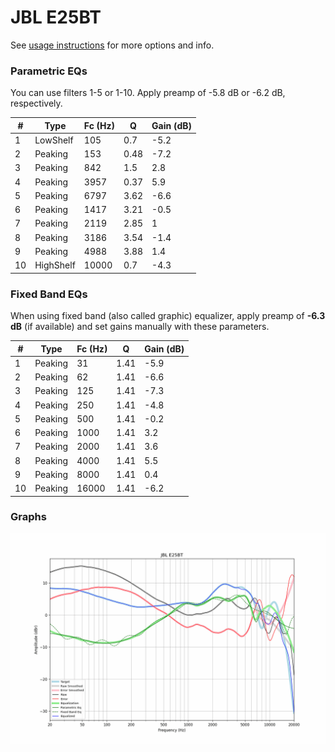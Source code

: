 # JBL E25BT
See [usage instructions](https://github.com/jaakkopasanen/AutoEq#usage) for more options and info.

### Parametric EQs
You can use filters 1-5 or 1-10. Apply preamp of -5.8 dB or -6.2 dB, respectively.

|   # | Type      |   Fc (Hz) |    Q |   Gain (dB) |
|-----|-----------|-----------|------|-------------|
|   1 | LowShelf  |       105 | 0.7  |        -5.2 |
|   2 | Peaking   |       153 | 0.48 |        -7.2 |
|   3 | Peaking   |       842 | 1.5  |         2.8 |
|   4 | Peaking   |      3957 | 0.37 |         5.9 |
|   5 | Peaking   |      6797 | 3.62 |        -6.6 |
|   6 | Peaking   |      1417 | 3.21 |        -0.5 |
|   7 | Peaking   |      2119 | 2.85 |         1   |
|   8 | Peaking   |      3186 | 3.54 |        -1.4 |
|   9 | Peaking   |      4988 | 3.88 |         1.4 |
|  10 | HighShelf |     10000 | 0.7  |        -4.3 |

### Fixed Band EQs
When using fixed band (also called graphic) equalizer, apply preamp of **-6.3 dB** (if available) and set gains manually with these parameters.

|   # | Type    |   Fc (Hz) |    Q |   Gain (dB) |
|-----|---------|-----------|------|-------------|
|   1 | Peaking |        31 | 1.41 |        -5.9 |
|   2 | Peaking |        62 | 1.41 |        -6.6 |
|   3 | Peaking |       125 | 1.41 |        -7.3 |
|   4 | Peaking |       250 | 1.41 |        -4.8 |
|   5 | Peaking |       500 | 1.41 |        -0.2 |
|   6 | Peaking |      1000 | 1.41 |         3.2 |
|   7 | Peaking |      2000 | 1.41 |         3.6 |
|   8 | Peaking |      4000 | 1.41 |         5.5 |
|   9 | Peaking |      8000 | 1.41 |         0.4 |
|  10 | Peaking |     16000 | 1.41 |        -6.2 |

### Graphs
![](./JBL%20E25BT.png)
